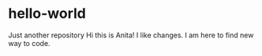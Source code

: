 # hello-world
Just another repository
Hi this is Anita!
I like changes.
I am here to find new way to code.

